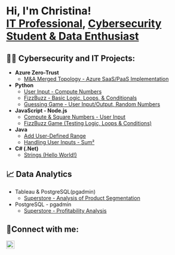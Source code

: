 <h1>Hi, I'm Christina! <br/><a href="https://www.linkedin.com/in/christinanjames/">IT Professional</a>, <a href="https://github.com/ChristinaJames1">Cybersecurity Student & Data Enthusiast</a>

<h2> 👩‍💻 Cybersecurity and IT Projects:</h2>

- <b>Azure Zero-Trust</b>
  - [M&A Merged Topology - Azure SaaS/PaaS Implementation](https://github.com/ChristinaJames1/Azure-Implementation)
- <b>Python</b>
  - [User Input - Compute Numbers](https://github.com/ChristinaJames1/Python-Compute-Numbers/blob/main/README.md)
  - [FizzBuzz - Basic Logic, Loops, & Conditionals](https://github.com/ChristinaJames1/Python-FizzBuzz/blob/main/README.md)
  - [Guessing Game - User Input/Output, Random Numbers](https://github.com/ChristinaJames1/Python---Numbers-Game/blob/main/README.md)
- <b>JavaScript - Node.js</b>
  - [Compute & Square Numbers - User Input ](https://github.com/ChristinaJames1/JavaScript---Compute-Numbers/blob/main/README.md)
  - [FizzBuzz Game (Testing Logic, Loops & Conditions)](https://github.com/ChristinaJames1/JavaScript-FizzBuzzGame/blob/main/README.md)
- <b>Java </b>
  - [Add User-Defined Range](https://github.com/ChristinaJames1/Java-ComputeSumRange)
  - [Handling User Inputs - Sum²](https://github.com/ChristinaJames1/Java--Compute-User-Defined-Range)
- <b>C# (.Net)</b>
  - [Strings (Hello World!)](https://github.com/ChristinaJames1/CSharp)

<h2>📈 Data Analytics</h2>

- Tableau & PostgreSQL(pgadmin)
    - [Superstore - Analysis of Product Segmentation](https://github.com/ChristinaJames1/Superstore-Product-Segment-Analysis)
- PostgreSQL - pgadmin
    - [Superstore - Profitability Analysis](https://github.com/ChristinaJames1/Superstore-Profitability-Analysis)


<h2> 🤳Connect with me:</h2>

[<img align="left" alt="ChristinaJames | LinkedIn" width="22px" src="https://i.imgur.com/U4ERkey.png" />][linkedin]


[LinkedIn]:https://linkedin.com/in/christinanjames


<!--
